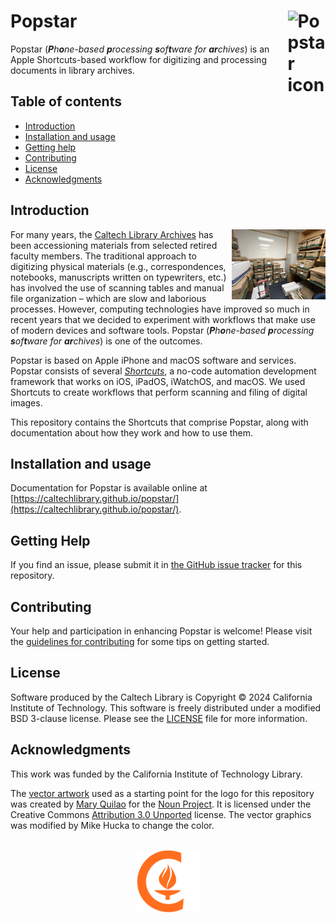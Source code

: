 # Popstar<img alt="Popstar icon" width="12%" align="right" src="https://github.com/caltechlibrary/popstar/raw/main/.graphics/popstar-icon.png">

Popstar (_**P**h**o**ne-based **p**rocessing **s**of**t**ware for **ar**chives_) is an Apple Shortcuts-based workflow for digitizing and processing documents in library archives.

## Table of contents

* [Introduction](#introduction)
* [Installation and usage](#installation-and-usage)
* [Getting help](#getting-help)
* [Contributing](#contributing)
* [License](#license)
* [Acknowledgments](#acknowledgments)


## Introduction

<img class="shadowed" align="right" src="docs/_static/media/bankers-boxes.jpeg" width="150em"> For many years, the [Caltech Library Archives](https://library.caltech.edu/archives/home) has been accessioning materials from selected retired faculty members. The traditional approach to digitizing physical materials (e.g., correspondences, notebooks, manuscripts written on typewriters, etc.) has involved the use of scanning tables and manual file organization – which are slow and laborious processes. However, computing technologies have improved so much in recent years that we decided to experiment with workflows that make use of modern devices and software tools. Popstar (_**P**h**o**ne-based **p**rocessing **s**of**t**ware for **ar**chives_) is one of the outcomes.

Popstar is based on Apple iPhone and macOS software and services. Popstar consists of several [_Shortcuts_](https://support.apple.com/guide/shortcuts/welcome/ios), a no-code automation development framework that works on iOS, iPadOS, iWatchOS, and macOS. We used Shortcuts to create workflows that perform scanning and filing of digital images.

This repository contains the Shortcuts that comprise Popstar, along with documentation about how they work and how to use them.


## Installation and usage

Documentation for Popstar is available online at [https://caltechlibrary.github.io/popstar/](https://caltechlibrary.github.io/popstar/).


## Getting Help

If you find an issue, please submit it in [the GitHub issue tracker](https://github.com/caltechlibrary/popstar/issues) for this repository.

## Contributing

Your help and participation in enhancing Popstar is welcome!  Please visit the [guidelines for contributing](CONTRIBUTING.md) for some tips on getting started.


## License

Software produced by the Caltech Library is Copyright © 2024 California Institute of Technology. This software is freely distributed under a modified BSD 3-clause license. Please see the [LICENSE](LICENSE) file for more information.


## Acknowledgments

This work was funded by the California Institute of Technology Library.

The [vector artwork](https://thenounproject.com/icon/star-527702/) used as a starting point for the logo for this repository was created by [Mary Quilao](https://thenounproject.com/creator/kirsten11_cc/) for the [Noun Project](https://thenounproject.com).  It is licensed under the Creative Commons [Attribution 3.0 Unported](https://creativecommons.org/licenses/by/3.0/deed.en) license.  The vector graphics was modified by Mike Hucka to change the color.

<div align="center">
  <br>
  <a href="https://www.caltech.edu">
    <img width="100" height="100" alt="Caltech logo" src="https://raw.githubusercontent.com/caltechlibrary/template/main/.graphics/caltech-round.png">
  </a>
</div>
